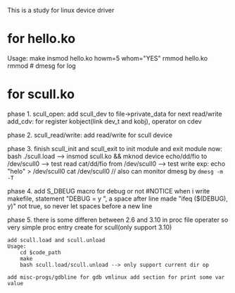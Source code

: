 This is a study for linux device driver

# for hello.ko
 Usage:
   make
   insmod hello.ko howm=5 whom="YES"
   rmmod  hello.ko
   rmmod
	# dmesg for log


# for scull.ko
phase 1.
	scull_open: add scull_dev to file->private_data for next read/write
 	add_cdv: for register kobject(link dev_t and kobj), operator on cdev

phase 2.
	scull_read/write: add read/write for scull device

phase 3.
	finish scull_init and scull_exit to init module and exit module
	now:
		bash ./scull.load   --> insmod scull.ko && mknod device
		echo/dd/fio to /dev/scull0  --> test read
		cat/dd/fio  from /dev/scull0 --> test write
		exp:
		   echo "helo" > /dev/scull0
		   cat /dev/scull0    // also can monitor dmesg by `dmesg -m -T`

phase 4.
	add S_DBEUG macro for debug or not
	#NOTICE
	   when i write makefile, statement "DEBUG = y ",
	   a space after line made "ifeq ($(DEBUG), y)" not true,
	   so never let spaces before a new line

phase 5.
	there is some differen between 2.6 and 3.10 in proc file operater
	so very simple proc entry create for scull(only support 3.10)

	add scull.load and scull.unload
	Usage:
		cd $code_path
		make
		bash scull.load/scull.unload --> only support current dir op

	add misc-progs/gdbline for gdb vmlinux add section for print some var value

